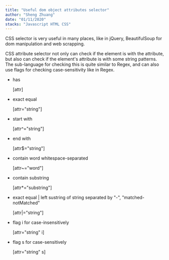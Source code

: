 ```yaml
---
title: "Useful dom object attributes selector"
author: "Sheng Zhuang"
date: "01/11/2020"
stacks: "Javascript HTML CSS"
---
```


CSS selector is very useful in many places, like in jQuery, BeautifulSoup for dom manipulation and web scrapping.

CSS attribute selector not only can check if the element is with the attribute, but also can check if the element's attribute is with some string patterns. The sub-language for checking this is quite similar to Regex, and can also use flags for checking case-sensitivity like in Regex.

- has

  [attr]

- exact equal

  [attr="string"]

- start with

  [attr^="string"]

- end with

  [attr$="string"]

- contain word whitespace-separated

  [attr~="word"]

- contain substring

  [attr*="substring"]

- exact equal | left sustring of string separated by "-", "matched-notMatched"

  [attr|="string"]

- flag i for case-insensitively

  [attr="string" i]

- flag s for case-sensitively

  [attr="string" s]
